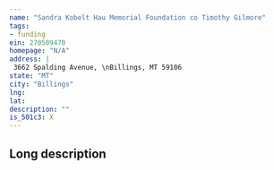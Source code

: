 ```yaml
---
name: "Sandra Kobelt Hau Memorial Foundation co Timothy Gilmore"
tags:
- funding
ein: 270509470
homepage: "N/A"
address: |
 3662 Spalding Avenue, \nBillings, MT 59106
state: "MT"
city: "Billings"
lng: 
lat: 
description: ""
is_501c3: X
---
```


## Long description


